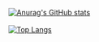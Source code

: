 [![Anurag's GitHub stats](https://github-readme-stats.vercel.app/api?username=tyizo&show_icons=true&theme=tokyonight)](https://github.com/anuraghazra/github-readme-stats)
<br>
<br>
[![Top Langs](https://github-readme-stats.vercel.app/api/top-langs/?username=tyizo&layout=compact)](https://github.com/anuraghazra/github-readme-stats)
